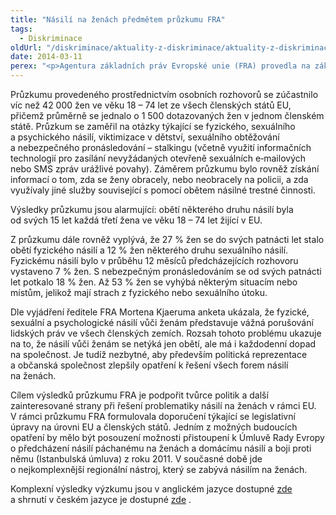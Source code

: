 ```yaml
---
title: "Násilí na ženách předmětem průzkumu FRA"
tags:
  - Diskriminace
oldUrl: "/diskriminace/aktuality-z-diskriminace/aktuality-z-diskriminace-2014/nasili-na-zenach-predmetem-pruzkumu-fra/"
date: 2014-03-11
perex: "<p>Agentura základních práv Evropské unie (FRA) provedla na základě žádosti Evropského parlamentu a Rady EU v průběhu roku 2012 dosud nejrozsáhlejší průzkum týkající se násilí na ženách žijících v EU. </p>"
---
```


<!-- imported from the old website -->

<p class="align-blok">Průzkumu provedeného prostřednictvím osobních rozhovorů se zúčastnilo víc než 42 000 žen ve věku 18 – 74 let ze všech členských států EU, přičemž průměrně se jednalo o 1 500 dotazovaných žen v jednom členském státě. Průzkum se zaměřil na otázky týkající se fyzického, sexuálního a psychického násilí, viktimizace v dětství, sexuálního obtěžování a nebezpečného pronásledování – stalkingu (včetně využití informačních technologií pro zasílání nevyžádaných otevřeně sexuálních e‑mailových nebo SMS zpráv urážlivé povahy). Záměrem průzkumu bylo rovněž získání informací o tom, zda se ženy obracely, nebo neobracely na policii, a zda využívaly jiné služby související s pomocí obětem násilné trestné činnosti. </p><p class="align-blok">Výsledky průzkumu jsou alarmující: obětí některého druhu násilí byla od svých 15 let každá třetí žena ve věku 18 – 74 let žijící v EU. </p><p class="align-blok">Z průzkumu dále rovněž vyplývá, že 27 % žen se do svých patnácti let stalo obětí fyzického násilí a 12 % žen některého druhu sexuálního násilí. Fyzickému násilí bylo v průběhu 12 měsíců předcházejících rozhovoru vystaveno 7 % žen. S nebezpečným pronásledováním se od svých patnácti let potkalo 18 % žen. Až 53 % žen se vyhýbá některým situacím nebo místům, jelikož mají strach z fyzického nebo sexuálního útoku. </p><p class="align-blok">Dle vyjádření ředitele FRA Mortena Kjaeruma anketa ukázala, že fyzické, sexuální a psychologické násilí vůči ženám představuje vážná porušování lidských práv ve všech členských zemích. Rozsah tohoto problému ukazuje na to, že násilí vůči ženám se netýká jen obětí, ale má i každodenní dopad na společnost. Je tudíž nezbytné, aby především politická reprezentace a občanská společnost zlepšily opatření k řešení všech forem násilí na ženách.</p><p class="align-blok">Cílem výsledků průzkumu FRA je podpořit tvůrce politik a další zainteresované strany při řešení problematiky násilí na ženách v rámci EU. V rámci průzkumu FRA formulovala doporučení týkající se legislativní úpravy na úrovni EU a členských států. Jedním z možných budoucích opatření by mělo být posouzení možnosti přistoupení k Úmluvě Rady Evropy o předcházení násilí páchanému na ženách a domácímu násilí a boji proti němu (Istanbulská úmluva) z roku 2011. V současné době jde o nejkomplexnější regionální nástroj, který se zabývá násilím na ženách. </p><p class="align-blok">Komplexní výsledky výzkumu jsou v anglickém jazyce dostupné <a title="Otevření do nového okna" href="http://fra.europa.eu/en/publication/2014/vaw-survey-main-results" target="_blank">zde</a> <img alt="" src="https://www.ochrance.cz/typo3/ext/od_linkdesc/icons/external.gif" class="od_linkdesc_icon_external" /> a shrnutí v českém jazyce je dostupné <a title="Otevření do nového okna" href="http://fra.europa.eu/sites/default/files/fra-2014-vaw-survey-factsheet_cs.pdf" target="_blank">zde</a> <img alt="" src="https://www.ochrance.cz/typo3/ext/od_linkdesc/icons/external.gif" class="od_linkdesc_icon_external" />. </p>
